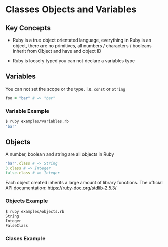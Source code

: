 # Classes Objects and Variables

## Key Concepts

- Ruby is a true object orientated language, everything in Ruby is an object, there are no primitives, all numbers / characters / booleans inherit from Object and have and object ID

- Ruby is loosely typed you can not declare a variables type

## Variables

You can not set the scope or the type.  i.e. `const` or `String`

```ruby
foo = "bar" # => "bar"
```

### Variable Example

```bash
$ ruby examples/variables.rb
"bar"
```

## Objects

A number, boolean and string are all objects in Ruby

```ruby
"bar".class # => String
3.class # => Integer
false.class # => Integer
```

Each object created inherits a large amount of library functions.  The official API documentation: <https://ruby-doc.org/stdlib-2.5.3/>

### Objects Example

```bash
$ ruby examples/objects.rb
String
Integer
FalseClass
```

### Clases Example